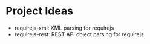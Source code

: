 Project Ideas
=============
* requirejs-xml: XML parsing for requirejs
* requirejs-rest: REST API object parsing for requirejs

